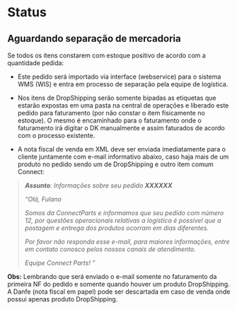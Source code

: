 # Status

## Aguardando separação de mercadoria


Se todos os itens constarem com estoque positivo de acordo com a quantidade pedida:

* Este pedido será importado via interface (webservice) para o sistema WMS (WIS) e entra em processo de separação pela equipe de logística.

* Nos itens de DropShipping serão somente bipadas as etiquetas que estarão expostas em uma pasta na central de operações e liberado este pedido para faturamento (por não constar o item fisicamente no estoque). O mesmo é encaminhado para o faturamento onde o faturamento irá digitar o DK manualmente e assim faturados de acordo com o processo existente. 

* A nota fiscal de venda em XML deve ser enviada imediatamente para o cliente juntamente com e-mail informativo abaixo, caso haja mais de um produto no pedido sendo um de DropShipping e outro item comum Connect:
> _**Assunto**: Informações sobre seu pedido **XXXXXX**_
>
>_“Olá, Fulano_
>
>_Somos da ConnectParts e informamos que seu pedido com número 12, por questões operacionais relativas a logística é possível que a postagem e entrega dos produtos ocorram em dias diferentes._
>
>_Por favor não responda esse e-mail, para maiores informações, entre em contato conosco pelos nossos canais de atendimento._
>
>_Equipe Connect Parts! ”_

**Obs:** Lembrando que será enviado o e-mail somente no faturamento da primeira NF do pedido e somente quando houver um produto DropShipping. A Danfe (nota fiscal em papel) pode ser descartada em caso de venda onde possui apenas produto DropShipping.


